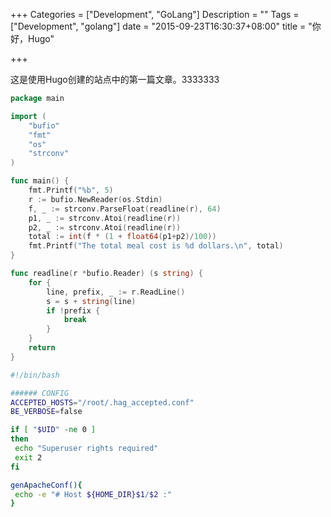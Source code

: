 +++
Categories = ["Development", "GoLang"]
Description = ""
Tags = ["Development", "golang"]
date = "2015-09-23T16:30:37+08:00"
title = "你好，Hugo"

+++

这是使用Hugo创建的站点中的第一篇文章。3333333
<!--more-->

```go
package main

import (
	"bufio"
	"fmt"
	"os"
	"strconv"
)

func main() {
	fmt.Printf("%b", 5)
	r := bufio.NewReader(os.Stdin)
	f, _ := strconv.ParseFloat(readline(r), 64)
	p1, _ := strconv.Atoi(readline(r))
	p2, _ := strconv.Atoi(readline(r))
	total := int(f * (1 + float64(p1+p2)/100))
	fmt.Printf("The total meal cost is %d dollars.\n", total)
}

func readline(r *bufio.Reader) (s string) {
	for {
		line, prefix, _ := r.ReadLine()
		s = s + string(line)
		if !prefix {
			break
		}
	}
	return
}
```

```bash
#!/bin/bash

###### CONFIG
ACCEPTED_HOSTS="/root/.hag_accepted.conf"
BE_VERBOSE=false

if [ "$UID" -ne 0 ]
then
 echo "Superuser rights required"
 exit 2
fi

genApacheConf(){
 echo -e "# Host ${HOME_DIR}$1/$2 :"
}
```